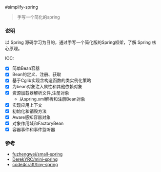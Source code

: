 #simplify-spring
>手写一个简化的spring
### 说明
以 Spring 源码学习为目的，通过手写一个简化版的Spring框架，了解 Spring 核心原理。

IOC:
- [x] 简单Bean容器
- [x] Bean的定义、注册、获取
- [x] 基于Cglib实现含构造函数的类实例化策略
- [x] 为bean对象注入属性和其他依赖对象
- [x] 资源加载器解析文件,注册对象
  - 从spring.xml解析和注册Bean对象
- [x] 实现应用上下文
- [x] 初始化和销毁方法
- [x] Aware感知容器对象
- [x] 对象作用域和FactoryBean
- [x] 容器事件和事件监听器
### 参考
- [fuzhengwei/small-spring](https://github.com/fuzhengwei/small-spring)
- [DerekYRC/mini-spring](https://github.com/DerekYRC/mini-spring)
- [code4craft/tiny-spring](https://github.com/code4craft/tiny-spring)